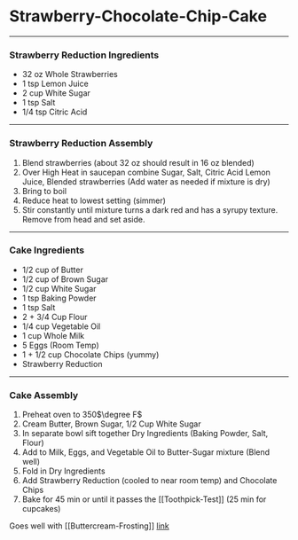 # Strawberry-Chocolate-Chip-Cake
---
### Strawberry Reduction Ingredients
- 32 oz Whole Strawberries
- 1 tsp Lemon Juice
- 2 cup White Sugar
- 1 tsp Salt
- 1/4 tsp Citric Acid

---
### Strawberry Reduction Assembly
1) Blend strawberries (about 32 oz should result in 16 oz blended)
2) Over High Heat in saucepan combine Sugar, Salt, Citric Acid Lemon Juice, Blended strawberries (Add water as needed if mixture is dry)
3) Bring to boil
4) Reduce heat to lowest setting (simmer)
5) Stir constantly until mixture turns a dark red and has a syrupy texture. Remove from head and set aside.

---
### Cake Ingredients 
- 1/2 cup of Butter
- 1/2 cup of Brown Sugar
- 1/2 cup White Sugar
- 1 tsp Baking Powder
- 1 tsp Salt
- 2 + 3/4 Cup Flour
- 1/4 cup Vegetable Oil
- 1 cup Whole Milk
- 5 Eggs (Room Temp)
- 1 + 1/2 cup Chocolate Chips (yummy)
- Strawberry Reduction

---
### Cake Assembly
1) Preheat oven to 350$\degree F$
2) Cream Butter, Brown Sugar, 1/2 Cup White Sugar
3) In separate bowl sift together Dry Ingredients (Baking Powder, Salt, Flour)
4) Add to Milk, Eggs, and Vegetable Oil to Butter-Sugar mixture (Blend well)
5) Fold in Dry Ingredients
6) Add Strawberry Reduction (cooled to near room temp) and Chocolate Chips
7) Bake for 45 min or until it passes the [[Toothpick-Test]] (25 min for cupcakes)

Goes well with [[Buttercream-Frosting]] [link](Buttercream-Frosting.md)